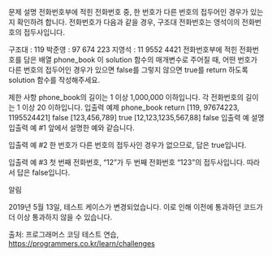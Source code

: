 문제 설명
전화번호부에 적힌 전화번호 중, 한 번호가 다른 번호의 접두어인 경우가 있는지 확인하려 합니다.
전화번호가 다음과 같을 경우, 구조대 전화번호는 영석이의 전화번호의 접두사입니다.

구조대 : 119
박준영 : 97 674 223
지영석 : 11 9552 4421
전화번호부에 적힌 전화번호를 담은 배열 phone_book 이 solution 함수의 매개변수로 주어질 때, 어떤 번호가 다른 번호의 접두어인 경우가 있으면 false를 그렇지 않으면 true를 return 하도록 solution 함수를 작성해주세요.

제한 사항
phone_book의 길이는 1 이상 1,000,000 이하입니다.
각 전화번호의 길이는 1 이상 20 이하입니다.
입출력 예제
phone_book	return
[119, 97674223, 1195524421]	false
[123,456,789]	true
[12,123,1235,567,88]	false
입출력 예 설명
입출력 예 #1
앞에서 설명한 예와 같습니다.

입출력 예 #2
한 번호가 다른 번호의 접두사인 경우가 없으므로, 답은 true입니다.

입출력 예 #3
첫 번째 전화번호, “12”가 두 번째 전화번호 “123”의 접두사입니다. 따라서 답은 false입니다.

알림

2019년 5월 13일, 테스트 케이스가 변경되었습니다. 이로 인해 이전에 통과하던 코드가 더 이상 통과하지 않을 수 있습니다.

출처: 프로그래머스 코딩 테스트 연습, https://programmers.co.kr/learn/challenges